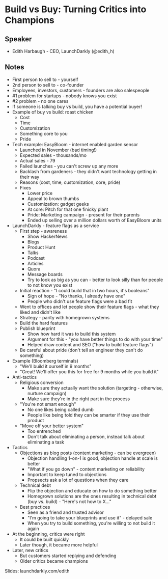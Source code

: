 # Build vs Buy: Turning Critics into Champions

## Speaker

* Edith Harbaugh - CEO, LaunchDarkly (@edith_h)

## Notes

* First person to sell to - yourself
* 2nd person to sell to - co-founder
* Employees, investors, customers - founders are also salespeople
* #1 problem for startups - nobody knows you exist
* #2 problem - no one cares
* If someone is talking buy vs build, you have a potential buyer!
* Example of buy vs build: roast chicken
  * Cost
  * Time
  * Customization
  * Something core to you
  * Pride
* Tech example: EasyBloom - internet enabled garden sensor
    * Launched in November (bad timing!)
    * Expected sales - thousands/mo
    * Actual sales - 79
    * Failed launches - you can't screw up any more
    * Backlash from gardeners - they didn't want technology getting in their way
    * Reasons (cost, time, customization, core, pride)
    * Fixes
      * Lower price
      * Appeal to brown thumbs
      * Customization: gadget geeks
      * At core: Pitch for that one finicky plant
      * Pride: Marketing campaign - present for their parents
      * Ended up selling over a million dollars worth of EasyBloom units
* LaunchDarkly - feature flags as a service
  * First step - awareness
    * Show HackerNews
    * Blogs
    * Product Hunt
    * Talks
    * Podcast
    * Articles
    * Quora
    * Message boards
    * Try to look as big as you can - better to look silly than for people to not know you exist
  * Initial reaction - "I could build that in two hours, it's booleans"
    * Sign of hope - "No thanks, I already have one"
    * People who didn't use feature flags were a bad fit
  * Went to offices and let people show their feature flags - what they liked and didn't like
  * Strategy - parity with homegrown systems
  * Build the hard features
  * Publish blueprint
    * Show how hard it was to build this system
    * Argument for this - "you have better things to do with your time"
    * Helped draw content and SEO ("how to build feature flags")
  * Be careful about pride (don't tell an engineer they can't do something)
* Example (Bloomberg terminals)
  * "We'll build it ourself in 9 months"
  * "Great! We'll offer you this for free for 9 months while you build it"
* Anti-tactics
    * Religious conversion
      * Make sure they actually want the solution (targeting - otherwise, nurture campaign)
      * Make sure they're in the right part in the process
    * "You're not smart enough"
      * No one likes being called dumb
      * People like being told they can be smarter if they use their product
    * "Move off your better system"
      * Too entrenched
      * Don't talk about eliminating a person, instead talk about eliminating a task
* Tactics
  * Objections as blog posts (content marketing - can be evergreen)
    * Objection handling 1-on-1 is good, objection handle at scale is better
    * "What if you go down" - content marketing on reliability
    * Important to keep tuned to objections
    * Propsects ask a lot of questions when they care
  * Technical debt
    * Flip the objection and educate on how to do something better
    * Homegrown solutions are the ones resulting in technical debt (buy vs. build) - "Here's not how to X..."
  * Best practices
    * Seen as a friend and trusted advisor
    * "I'm going to take your blueprints and use it" - delayed sale
    * When you try to build something, you're willing to not build it again
* At the beginning, critics were right
  * It could be built quickly
  * Later though, it became more helpful
* Later, new critics
  * But customers started replying and defending
  * Older critics became champions

Slides: launchdarkly.com/edith